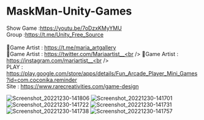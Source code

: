 # MaskMan-Unity-Games<br />
Show Game :https://youtu.be/7oDzxKMyYMU<br />
Group :https://t.me/Unity_Free_Source<br /><br />
🎨Game Artist : https://t.me/maria_artgallery<br />
🎨Game Artist : https://twitter.com/Mariaartist__<br />
🎨Game Artist : https://instagram.com/mariartist__<br /><br />
PLAY : https://play.google.com/store/apps/details/Fun_Arcade_Player_Mini_Games?id=com.coconika.reminder<br />
Site : https://www.rarecreativities.com/game-design <br />


![Screenshot_20221230-141806](https://user-images.githubusercontent.com/83016119/210073513-89986acc-749c-413f-adb7-9f5561cc20bb.png)
![Screenshot_20221230-141701](https://user-images.githubusercontent.com/83016119/210073521-eff6b72b-e74f-411f-ac45-427e14d6fea6.png)
![Screenshot_20221230-141722](https://user-images.githubusercontent.com/83016119/210073525-50e3b5e6-5445-4577-90fc-b97258ee3e9c.png)
![Screenshot_20221230-141731](https://user-images.githubusercontent.com/83016119/210073527-b924ab88-8ecb-4ca4-8f90-4bc6705412a2.png)
![Screenshot_20221230-141738](https://user-images.githubusercontent.com/83016119/210073528-d85d3c30-ec03-49ea-b1ad-fee4808e0377.png)
![Screenshot_20221230-141757](https://user-images.githubusercontent.com/83016119/210073531-11598788-91a0-42ec-b7a9-6ddbbd219305.png)
